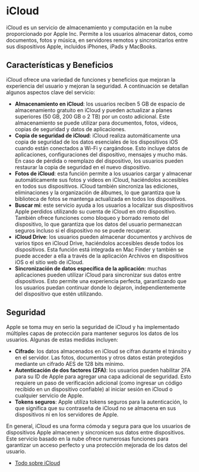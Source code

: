 # iCloud
iCloud es un servicio de almacenamiento y computación en la nube proporcionado por Apple Inc. Permite a los usuarios almacenar datos, como documentos, fotos y música, en servidores remotos y sincronizarlos entre sus dispositivos Apple, incluidos iPhones, iPads y MacBooks.
## Características y Beneficios
iCloud ofrece una variedad de funciones y beneficios que mejoran la experiencia del usuario y mejoran la seguridad. A continuación se detallan algunos aspectos clave del servicio:
- **Almacenamiento en iCloud**: los usuarios reciben 5 GB de espacio de almacenamiento gratuito en iCloud y pueden actualizar a planes superiores (50 GB, 200 GB o 2 TB) por un costo adicional. Este almacenamiento se puede utilizar para documentos, fotos, vídeos, copias de seguridad y datos de aplicaciones.
- **Copia de seguridad de iCloud**: iCloud realiza automáticamente una copia de seguridad de los datos esenciales de los dispositivos iOS cuando están conectados a Wi-Fi y cargándose. Esto incluye datos de aplicaciones, configuraciones del dispositivo, mensajes y mucho más. En caso de pérdida o reemplazo del dispositivo, los usuarios pueden restaurar la copia de seguridad en el nuevo dispositivo.
- **Fotos de iCloud**: esta función permite a los usuarios cargar y almacenar automáticamente sus fotos y videos en iCloud, haciéndolos accesibles en todos sus dispositivos. iCloud también sincroniza las ediciones, eliminaciones y la organización de álbumes, lo que garantiza que la biblioteca de fotos se mantenga actualizada en todos los dispositivos.
- **Buscar mi**: este servicio ayuda a los usuarios a localizar sus dispositivos Apple perdidos utilizando su cuenta de iCloud en otro dispositivo. También ofrece funciones como bloqueo y borrado remoto del dispositivo, lo que garantiza que los datos del usuario permanezcan seguros incluso si el dispositivo no se puede recuperar.
- **iCloud Drive**: los usuarios pueden almacenar documentos y archivos de varios tipos en iCloud Drive, haciéndolos accesibles desde todos los dispositivos. Esta función está integrada en Mac Finder y también se puede acceder a ella a través de la aplicación Archivos en dispositivos iOS o el sitio web de iCloud.
- **Sincronización de datos específica de la aplicación**: muchas aplicaciones pueden utilizar iCloud para sincronizar sus datos entre dispositivos. Esto permite una experiencia perfecta, garantizando que los usuarios puedan continuar donde lo dejaron, independientemente del dispositivo que estén utilizando.
## Seguridad
Apple se toma muy en serio la seguridad de iCloud y ha implementado múltiples capas de protección para mantener seguros los datos de los usuarios. Algunas de estas medidas incluyen:
- **Cifrado**: los datos almacenados en iCloud se cifran durante el tránsito y en el servidor. Las fotos, documentos y otros datos están protegidos mediante un cifrado AES de 128 bits mínimo.
- **Autenticación de dos factores (2FA)**: los usuarios pueden habilitar 2FA para su ID de Apple para agregar una capa adicional de seguridad. Esto requiere un paso de verificación adicional (como ingresar un código recibido en un dispositivo confiable) al iniciar sesión en iCloud o cualquier servicio de Apple.
- **Tokens seguros**: Apple utiliza tokens seguros para la autenticación, lo que significa que su contraseña de iCloud no se almacena en sus dispositivos ni en los servidores de Apple.

En general, iCloud es una forma cómoda y segura para que los usuarios de dispositivos Apple almacenen y sincronicen sus datos entre dispositivos. Este servicio basado en la nube ofrece numerosas funciones para garantizar un acceso perfecto y una protección mejorada de los datos del usuario.

- [Todo sobre iCloud](https://www.intego.com/mac-security-blog/everything-you-can-do-with-icloud-the-complete-guide/)